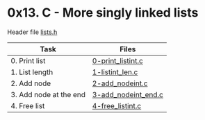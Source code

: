 # 0x13. C - More singly linked lists

Header file [lists.h](./lists.h)

|Task|Files|
|----|-----|
|0. Print list|[0-print_listint.c](./0-print_listint.c)|
|1. List length|[1-listint_len.c](./1-listint_len.c)|
|2. Add node|[2-add_nodeint.c](./2-add_nodeint.c)|
|3. Add node at the end|[3-add_nodeint_end.c](./3-add_nodeint_end.c)|
|4. Free list|[4-free_listint.c](./4-free_listint.c)|

